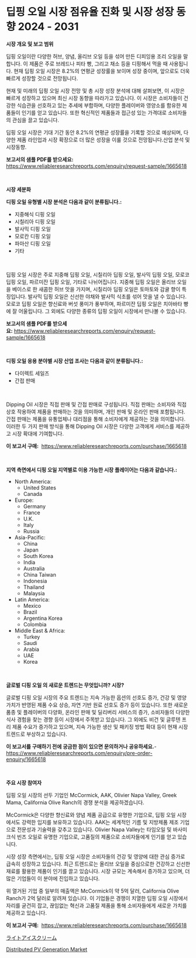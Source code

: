 <p><h1>딥핑 오일 시장 점유율 진화 및 시장 성장 동향 2024 - 2031</h1></p><p><strong>시장 개요 및 보고 범위</strong></p>
<p><p>딥핑 오일이란 다양한 허브, 양념, 올리브 오일 등을 섞어 만든 디피잉용 조리 오일을 말합니다. 이 제품은 주로 브레드나 피타 빵, 그리고 채소 등을 디핑해서 먹을 때 사용됩니다. 현재 딥핑 오일 시장은 8.2%의 연평균 성장률을 보이며 성장 중이며, 앞으로도 더욱 빠르게 성장할 것으로 전망됩니다.</p><p>현재 및 미래의 딥핑 오일 시장 전망 및 총 시장 성장 분석에 대해 살펴보면, 이 시장은 빠르게 성장하고 있으며 최신 시장 동향을 따라가고 있습니다. 이 시장은 소비자들이 건강한 식습관을 선호하고 있는 추세에 부합하며, 다양한 플레이버와 영양소를 함유한 제품들이 인기를 얻고 있습니다. 또한 혁신적인 제품들과 접근성 있는 가격대로 소비자들의 관심을 끌고 있습니다.</p><p>딥핑 오일 시장은 기대 기간 동안 8.2%의 연평균 성장률을 기록할 것으로 예상되며, 다양한 제품 라인업과 시장 확장으로 더 많은 성장을 이룰 것으로 전망됩니다.산업 분석 및 시장동향.</p></p>
<p><strong>보고서의 샘플 PDF를 받으세요:</strong> <a href="https://www.reliableresearchreports.com/enquiry/request-sample/1665618">https://www.reliableresearchreports.com/enquiry/request-sample/1665618</a></p>
<p>&nbsp;</p>
<p><strong>시장 세분화</strong></p>
<p><strong>디핑 오일 유형별 시장 분석은 다음과 같이 분류됩니다.:</strong></p>
<p><ul><li>지중해식 디핑 오일</li><li>시칠리아 디핑 오일</li><li>발사믹 디핑 오일</li><li>모로칸 디핑 오일</li><li>파마산 디핑 오일</li><li>기타</li></ul></p>
<p>&nbsp;</p>
<p><p>딥핑 오일 시장은 주로 지중해 딥핑 오일, 시칠리아 딥핑 오일, 발사믹 딥핑 오일, 모로코 딥핑 오일, 파르미잔 딥핑 오일, 기타로 나뉘어집니다. 지중해 딥핑 오일은 올리브 오일을 베이스로 한 새콤한 허브 맛을 가지며, 시칠리아 딥핑 오일은 토마토와 감귤 향이 특징입니다. 발사믹 딥핑 오일은 신선한 야채와 발사믹 식초를 섞어 맛을 낼 수 있습니다. 모로코 딥핑 오일은 향신료와 버섯 풍미가 풍부하며, 파르미잔 딥핑 오일은 치아바타 빵에 잘 어울립니다. 그 외에도 다양한 종류의 딥핑 오일이 시장에서 만나볼 수 있습니다.</p></p>
<p><strong>보고서의 샘플 PDF를 받으세요:</strong>&nbsp;<a href="https://www.reliableresearchreports.com/enquiry/request-sample/1665618">https://www.reliableresearchreports.com/enquiry/request-sample/1665618</a></p>
<p>&nbsp;</p>
<p><strong> 디핑 오일 응용 분야별 시장 산업 조사는 다음과 같이 분류됩니다.:</strong></p>
<p><ul><li>다이렉트 세일즈</li><li>간접 판매</li></ul></p>
<p>&nbsp;</p>
<p><p>Dipping Oil 시장은 직접 판매 및 간접 판매로 구성됩니다. 직접 판매는 소비자와 직접 상호 작용하여 제품을 판매하는 것을 의미하며, 개인 판매 및 온라인 판매 포함됩니다. 간접 판매는 제품을 유통업체나 대리점을 통해 소비자에게 제공하는 것을 의미합니다. 이러한 두 가지 판매 방식을 통해 Dipping Oil 시장은 다양한 고객에게 서비스를 제공하고 시장 확대에 기여합니다.</p></p>
<p><strong>이 보고서 구매:</strong>&nbsp; <a href="https://www.reliableresearchreports.com/purchase/1665618">https://www.reliableresearchreports.com/purchase/1665618</a></p>
<p>&nbsp;</p>
<p><strong>지역 측면에서 디핑 오일 지역별로 이용 가능한 시장 플레이어는 다음과 같습니다.:</strong></p>
<p><ul>
    <li>
        North America:
        <ul>
            <li>United States</li>
            <li>Canada</li>
        </ul>
    </li>
    <li>
        Europe:
        <ul>
            <li>Germany</li>
            <li>France</li>
            <li>U.K.</li>
            <li>Italy</li>
            <li>Russia</li>
        </ul>
    </li>
    <li>
        Asia-Pacific:
        <ul>
            <li>China</li>
            <li>Japan</li>
            <li>South Korea</li>
            <li>India</li>
            <li>Australia</li>
            <li>China Taiwan</li>
            <li>Indonesia</li>
            <li>Thailand</li>
            <li>Malaysia</li>
        </ul>
    </li>
    <li>
        Latin America:
        <ul>
            <li>Mexico</li>
            <li>Brazil</li>
            <li>Argentina Korea</li>
            <li>Colombia</li>
        </ul>
    </li>
    <li>
        Middle East & Africa:
        <ul>
            <li>Turkey</li>
            <li>Saudi</li>
            <li>Arabia</li>
            <li>UAE</li>
            <li>Korea</li>
        </ul>
    </li>
    </ul></p>
<p>&nbsp;</p>
<p><strong>글로벌 디핑 오일 의 새로운 트렌드는 무엇입니까? 시장?</strong></p>
<p><p>글로벌 디핑 오일 시장의 주요 트렌드는 지속 가능한 옵션의 선호도 증가, 건강 및 영양 가치가 반영된 제품 수요 상승, 자연 기반 원료 선호도 증가 등이 있습니다. 또한 새로운 품종 및 플레이버의 다양화, 온라인 판매 및 딜리버리 서비스의 증가, 소비자들의 다양한 식사 경험을 찾는 경향 등이 시장에서 주목받고 있습니다. 그 외에도 비건 및 글루텐 프리 제품 수요가 증가하고 있으며, 지속 가능한 생산 및 패키징 방법 확대 등이 현재 시장 트렌드로 부상하고 있습니다.</p></p>
<p><strong>이 보고서를 구매하기 전에 궁금한 점이 있으면 문의하거나 공유하세요.</strong>- <a href="https://www.reliableresearchreports.com/enquiry/pre-order-enquiry/1665618">https://www.reliableresearchreports.com/enquiry/pre-order-enquiry/1665618</a></p>
<p>&nbsp;</p>
<p><strong>주요 시장 참여자</strong></p>
<p><p>딥핑 오일 시장의 선두 기업인 McCormick, AAK, Olivier Napa Valley, Greek Mama, California Olive Ranch의 경쟁 분석을 제공하겠습니다. </p><p>McCormick은 다양한 향신료와 양념 제품 공급으로 유명한 기업으로, 딥핑 오일 시장에서도 강력한 입지를 보유하고 있습니다. AAK는 세계적인 기름 및 지방제품 제조 기업으로 전문성과 기술력을 갖추고 있습니다. Olivier Napa Valley는 타임오일 및 바사미크식 빈즈 오일로 유명한 기업으로, 고품질의 제품으로 소비자들에게 인기를 얻고 있습니다.</p><p>시장 성장 측면에서는, 딥핑 오일 시장은 소비자들의 건강 및 영양에 대한 관심 증가로 급속히 성장하고 있습니다. 최근 트렌드로는 올리브 오일을 중심으로한 건강하고 신선한 재료를 활용한 제품이 인기를 끌고 있습니다. 시장 규모는 계속해서 증가하고 있으며, 더 많은 기업들이 이 분야에 진입하고 있습니다.</p><p>위 열거된 기업 중 일부의 매출액은 McCormick이 약 5억 달러, California Olive Ranch가 2억 달러로 알려져 있습니다. 이 기업들은 경쟁이 치열한 딥핑 오일 시장에서 자리를 굳건히 잡고, 끊임없는 혁신과 고품질 제품을 통해 소비자들에게 새로운 가치를 제공하고 있습니다.</p></p>
<p><strong>이 보고서 구매:</strong>&nbsp;&nbsp;<a href="https://www.reliableresearchreports.com/purchase/1665618">https://www.reliableresearchreports.com/purchase/1665618</a></p>
<p><p><a href="https://github.com/zekaoe592392/Market-Research-Report-List-1/blob/main/275864216052.md">ライトアイスクリーム</a></p><p><a href="https://github.com/RickHolmes3/Market-Research-Report-List-4/blob/main/distributed-pv-generation-market.md">Distributed PV Generation Market</a></p></p>

